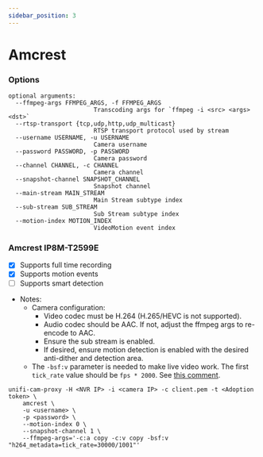 ```yaml
---
sidebar_position: 3
---
```


# Amcrest

### Options
```
optional arguments:
  --ffmpeg-args FFMPEG_ARGS, -f FFMPEG_ARGS
                        Transcoding args for `ffmpeg -i <src> <args> <dst>`
  --rtsp-transport {tcp,udp,http,udp_multicast}
                        RTSP transport protocol used by stream
  --username USERNAME, -u USERNAME
                        Camera username
  --password PASSWORD, -p PASSWORD
                        Camera password
  --channel CHANNEL, -c CHANNEL
                        Camera channel
  --snapshot-channel SNAPSHOT_CHANNEL
                        Snapshot channel
  --main-stream MAIN_STREAM
                        Main Stream subtype index
  --sub-stream SUB_STREAM
                        Sub Stream subtype index
  --motion-index MOTION_INDEX
                        VideoMotion event index
```

### Amcrest IP8M-T2599E

- [x] Supports full time recording
- [x] Supports motion events
- [ ] Supports smart detection
- Notes:
    * Camera configuration:
        * Video codec must be H.264 (H.265/HEVC is not supported).
        * Audio codec should be AAC. If not, adjust the ffmpeg args to re-encode to AAC.
        * Ensure the sub stream is enabled.
        * If desired, ensure motion detection is enabled with the desired anti-dither and detection area.
    * The `-bsf:v` parameter is needed to make live video work. The first `tick_rate` value should be `fps * 2000`. See [this comment](https://github.com/keshavdv/unifi-cam-proxy/issues/31#issuecomment-841914363).

```
unifi-cam-proxy -H <NVR IP> -i <camera IP> -c client.pem -t <Adoption token> \
    amcrest \
    -u <username> \
    -p <password> \
    --motion-index 0 \
    --snapshot-channel 1 \
    --ffmpeg-args='-c:a copy -c:v copy -bsf:v "h264_metadata=tick_rate=30000/1001"'
```
